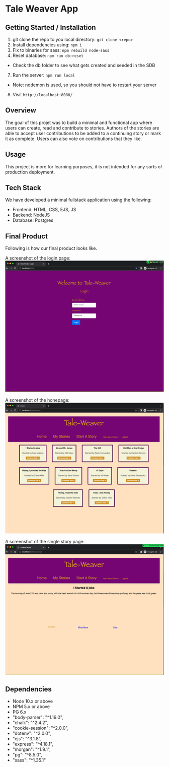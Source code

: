 Tale Weaver App
=========
## Getting Started / Installation

1. git clone the repo to you local directory: `git clone <repo>`
2. Install dependencies using: `npm i`
3. Fix to binaries for sass: `npm rebuild node-sass`
4. Reset database: `npm run db:reset`
  - Check the db folder to see what gets created and seeded in the SDB
7. Run the server: `npm run local`
  - Note: nodemon is used, so you should not have to restart your server
8. Visit `http://localhost:8080/`

## Overview
The goal of this projet was to build a minimal and functional app where users can create, read and contribute to stories. Authors of the stories are able to accept user contributions to be added to a continuing story or mark it as complete. Users can also vote on contributions that they like.

## Usage
This project is more for learning purposes, it is not intended for any sorts of production deployment.
## Tech Stack
We have developed a minimal fullstack application using the following:
- Frontend: HTML, CSS, EJS, JS
- Backend: NodeJS
- Database: Postgres

## Final Product
Following is how our final product looks like. 

A screenshot of the login page: ![Tale Weaver login page: ](https://github.com/bbashcode/story-creator/blob/meer/docs/LoginP.png)

A screenshot of the honepage: ![Tale Weaver homepage: ](https://github.com/bbashcode/story-creator/blob/meer/docs/HomePage.png)

A screenshot of the single story page: ![Tale Weaver single story page: ](https://github.com/bbashcode/story-creator/blob/meer/docs/SingleStory.png)

## Dependencies

- Node 10.x or above
- NPM 5.x or above
- PG 6.x
- "body-parser": "^1.19.0",
- "chalk": "^2.4.2",
- "cookie-session": "^2.0.0",
- "dotenv": "^2.0.0",
- "ejs": "^3.1.8",
- "express": "^4.18.1",
- "morgan": "^1.9.1",
- "pg": "^8.5.0",
- "sass": "^1.35.1"


